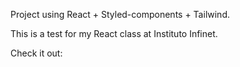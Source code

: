 Project using React + Styled-components + Tailwind.

This is a test for my React class at Instituto Infinet. 

Check it out: 
